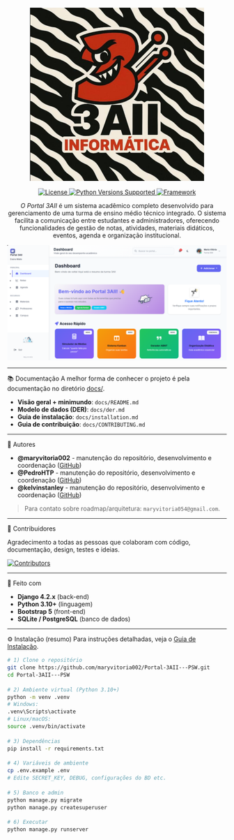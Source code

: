 <p align="center">
  <a href="https://github.com/maryvitoria002/Portal-3AII---PSW" target="_blank">
    <!-- Substitua pelo caminho real do logo no seu repo -->
    <img src="/images/logo.png" width="400" alt="Portal 3AII Logo">
  </a>
</p>

<p align="center">
  <a href="https://github.com/maryvitoria002/Portal-3AII---PSW/releases">
    <!-- opcional: badge de releases -->
    <!-- <img src="https://img.shields.io/github/v/release/maryvitoria002/Portal-3AII---PSW?label=Stable&style=flat-square" alt="Stable Release"> -->
  </a>
  <a href="LICENSE">
    <img src="https://img.shields.io/github/license/maryvitoria002/Portal-3AII---PSW.svg?label=License&style=flat-square" alt="License">
  </a>
  <a href="#">
    <img alt="Python Versions Supported" src="https://img.shields.io/badge/python-3.10%20|%203.11%20|%203.12-3776AB.svg?logo=python&logoColor=white&labelColor=555555">
  </a>
  <a href="#">
    <img alt="Framework" src="https://img.shields.io/badge/django-4.2-0C4B33.svg?logo=django&logoColor=white&labelColor=555555">
  </a>
</p>

<p align="center">
  <em>O Portal 3AII</em> é um sistema acadêmico completo desenvolvido para gerenciamento de uma turma de ensino médio técnico integrado. O sistema facilita a comunicação entre estudantes e administradores, oferecendo funcionalidades de gestão de notas, atividades, materiais didáticos, eventos, agenda e organização institucional.
</p>

<p align="center">
  <!-- Substitua pelo seu screenshot -->
  <img src="/images/printSistema.png" alt="Portal 3AII Screenshot">
</p>

---

📚 Documentação
A melhor forma de conhecer o projeto é pela documentação no diretório <a href="docs/README.md">docs/</a>.

- **Visão geral + minimundo**: `docs/README.md`  
- **Modelo de dados (DER)**: `docs/der.md`  
- **Guia de instalação**: `docs/installation.md`  
- **Guia de contribuição**: `docs/CONTRIBUTING.md`

---

👤 Autores

- **@maryvitoria002** - manutenção do repositório, desenvolvimento e coordenação (<a href="https://github.com/maryvitoria002">GitHub</a>)
- **@PedroHTP** - manutenção do repositório, desenvolvimento e coordenação (<a href="https://github.com/PedroHTP">GitHub</a>)
- **@kelvinstanley** - manutenção do repositório, desenvolvimento e coordenação (<a href="https://github.com/kelvinstanley">GitHub</a>)


> Para contato sobre roadmap/arquitetura: `maryvitoria054@gmail.com`.

---

👥 Contribuidores

Agradecimento a todas as pessoas que colaboram com código, documentação, design, testes e ideias.

<a href="https://github.com/maryvitoria002/Portal-3AII---PSW/graphs/contributors">
  <img src="https://contrib.rocks/image?repo=maryvitoria002/Portal-3AII---PSW" alt="Contributors" />
</a>

<!-- Lista opcional de destaques:
- @usuario1 — docs e scripts de deploy
- @usuario2 — DER e validações
- @usuario3 — UI/UX e acessibilidade
-->

---

 🧱 Feito com

- **Django 4.2.x** (back-end)  
- **Python 3.10+** (linguagem)  
- **Bootstrap 5** (front-end)  
- **SQLite / PostgreSQL** (banco de dados)

---

 ⚙️ Instalação (resumo)
Para instruções detalhadas, veja o <a href="docs/installation.md">Guia de Instalação</a>.

```bash
# 1) Clone o repositório
git clone https://github.com/maryvitoria002/Portal-3AII---PSW.git
cd Portal-3AII---PSW

# 2) Ambiente virtual (Python 3.10+)
python -m venv .venv
# Windows:
.venv\Scripts\activate
# Linux/macOS:
source .venv/bin/activate

# 3) Dependências
pip install -r requirements.txt

# 4) Variáveis de ambiente
cp .env.example .env
# Edite SECRET_KEY, DEBUG, configurações do BD etc.

# 5) Banco e admin
python manage.py migrate
python manage.py createsuperuser

# 6) Executar
python manage.py runserver
